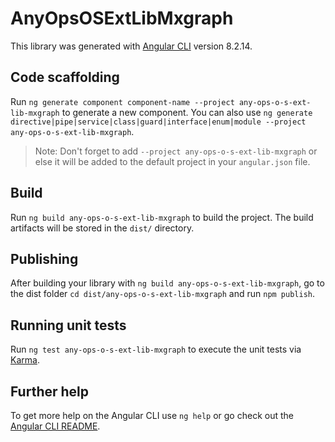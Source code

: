 # AnyOpsOSExtLibMxgraph

This library was generated with [Angular CLI](https://github.com/angular/angular-cli) version 8.2.14.

## Code scaffolding

Run `ng generate component component-name --project any-ops-o-s-ext-lib-mxgraph` to generate a new component. You can also use `ng generate directive|pipe|service|class|guard|interface|enum|module --project any-ops-o-s-ext-lib-mxgraph`.
> Note: Don't forget to add `--project any-ops-o-s-ext-lib-mxgraph` or else it will be added to the default project in your `angular.json` file. 

## Build

Run `ng build any-ops-o-s-ext-lib-mxgraph` to build the project. The build artifacts will be stored in the `dist/` directory.

## Publishing

After building your library with `ng build any-ops-o-s-ext-lib-mxgraph`, go to the dist folder `cd dist/any-ops-o-s-ext-lib-mxgraph` and run `npm publish`.

## Running unit tests

Run `ng test any-ops-o-s-ext-lib-mxgraph` to execute the unit tests via [Karma](https://karma-runner.github.io).

## Further help

To get more help on the Angular CLI use `ng help` or go check out the [Angular CLI README](https://github.com/angular/angular-cli/blob/master/README.md).
